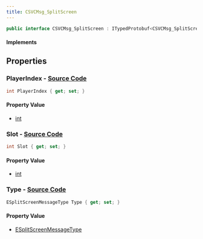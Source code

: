 ```yaml
---
title: CSVCMsg_SplitScreen
---
```


```csharp
public interface CSVCMsg_SplitScreen : ITypedProtobuf<CSVCMsg_SplitScreen>, INativeHandle, INetMessage<CSVCMsg_SplitScreen>, IDisposable
```

#### Implements

## Properties

### **PlayerIndex** - [Source Code](https://github.com/swiftly-solution/swiftlys2/blob/main/managed/src/SwiftlyS2.Generated/Protobufs/Interfaces/CSVCMsg_SplitScreen.cs#L24)

```csharp
int PlayerIndex { get; set; }
```

#### Property Value

- [int](https://learn.microsoft.com/dotnet/api/system.int32)

### **Slot** - [Source Code](https://github.com/swiftly-solution/swiftlys2/blob/main/managed/src/SwiftlyS2.Generated/Protobufs/Interfaces/CSVCMsg_SplitScreen.cs#L21)

```csharp
int Slot { get; set; }
```

#### Property Value

- [int](https://learn.microsoft.com/dotnet/api/system.int32)

### **Type** - [Source Code](https://github.com/swiftly-solution/swiftlys2/blob/main/managed/src/SwiftlyS2.Generated/Protobufs/Interfaces/CSVCMsg_SplitScreen.cs#L18)

```csharp
ESplitScreenMessageType Type { get; set; }
```

#### Property Value

- [ESplitScreenMessageType](/docs/api/shared/protobufdefinitions/esplitscreenmessagetype)

